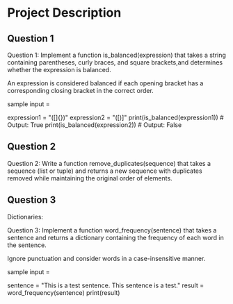# Project Description


## Question 1
Question 1: Implement a function is_balanced(expression) that takes a string 
containing parentheses, curly braces, and square brackets,and determines whether 
the expression is balanced.

An expression is considered balanced if each opening bracket has a corresponding closing 
bracket in the correct order.

sample input = 

expression1 = "([]{})"
expression2 = "([)]"
print(is_balanced(expression1))  # Output: True
print(is_balanced(expression2))  # Output: False 

## Question 2

Question 2: Write a function remove_duplicates(sequence) that takes a 
sequence (list or tuple) and returns a new sequence with duplicates 
removed while maintaining the original order of elements.

## Question 3
Dictionaries: 

Question 3: Implement a function word_frequency(sentence) that takes 
a sentence and returns a dictionary containing the frequency of each 
word in the sentence. 

Ignore punctuation and consider words in a case-insensitive manner. 

sample input = 

sentence = "This is a test sentence. This sentence is a test."
result = word_frequency(sentence)
print(result)


